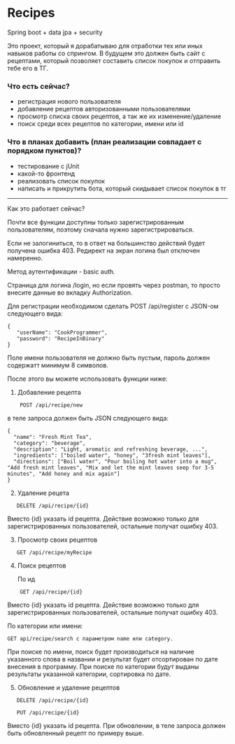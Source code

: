# Recipes
 Spring boot + data jpa + security
 
 Это проект, который я дорабатываю для отработки тех или иных навыков работы со спрингом.
 В будущем это должен быть сайт с рецептами, который позволяет составить список покупок и отправить тебе его в ТГ.
 
 ### Что есть сейчас?
 - регистрация нового пользователя
 - добавление рецептов авторизованными пользователями
 - просмотр списка своих рецептов, а так же их изменение/удаление
 - поиск среди всех рецептов по категории, имени или id

### Что в планах добавить (план реализации совпадает с порядком пунктов)?
- тестирование с jUnit
- какой-то фронтенд
- реализовать список покупок
- написать и прикрутить бота, который скидывает список покупок в тг

____

Как это работает сейчас?

Почти все функции доступны только зарегистрированным пользователям, поэтому сначала нужно зарегистрироваться.


Если не залогиниться, то в ответ на большинство действий будет получена ошибка 403. Редирект на экран логина был отключен намеренно.

Метод аутентификации - basic auth.

Страница для логина /login, но если провять через postman, то просто внесите данные во вкладку Authorization.

Для регистрации необходимом сделать POST /api/register с JSON-ом следующего вида:
```
{
   "userName": "CookProgrammer",
   "password": "RecipeInBinary"
}
```
Поле имени пользователя не должно быть пустым, пароль должен содержатт минимум 8 символов.

 После этого вы можете использовать функции ниже:
 1. Добавление рецепта
```
    POST /api/recipe/new
```
   в теле запроса должен быть JSON следующего вида: 
 ```
 {
   "name": "Fresh Mint Tea",
   "category": "beverage",
   "description": "Light, aromatic and refreshing beverage, ...",
   "ingredients": ["boiled water", "honey", "3fresh mint leaves"],
   "directions": ["Boil water", "Pour boiling hot water into a mug", "Add fresh mint leaves", "Mix and let the mint leaves seep for 3-5 minutes", "Add honey and mix again"]
}
```

 2. Удаление рецета
 ```
    DELETE /api/recipe/{id}
 ```
 Вместо {id} указать id рецепта. Действие возможно только для зарегистрированных пользователей, остальные получат ошибку 403.
 
 3. Просмотр своих рецептов
 ```
    GET /api/recipe/myRecipe
 ```
 4. Поиск рецептов
 
     По ид
 ```
     GET /api/recipe/{id}
  ```
   Вместо {id} указать id рецепта. Действие возможно только для зарегистрированных пользователей, остальные получат ошибку 403.
  
   По категории или имени:
  
    GET api/recipe/search c параметром name или category.
     
   При поиске по имени, поиск будет производиться на наличие указанного слова в названии и результат будет отсортирован по дате внесения в программу.
   При поиске по категории будут выданы результаты указанной категории, сортировка по дате.
  
 5. Обновление и удаление рецептов
 ```
    DELETE /api/recipe/{id}
      
    PUT /api/recipe/{id}
 ```
   Вместо {id} указать id рецепта. При обновлении, в теле запроса должен быть обновленный рецепт по примеру выше.
   
